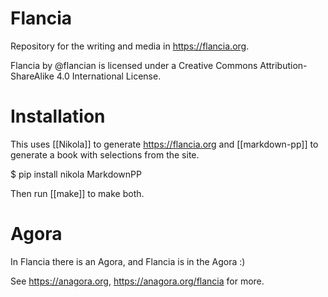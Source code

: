 # Flancia

Repository for the writing and media in https://flancia.org.

Flancia by @flancian is licensed under a Creative Commons Attribution-ShareAlike 4.0 International License.

# Installation

This uses [[Nikola]] to generate https://flancia.org and [[markdown-pp]] to generate a book with selections from the site.

$ pip install nikola MarkdownPP

Then run [[make]] to make both.

# Agora

In Flancia there is an Agora, and Flancia is in the Agora :) 

See https://anagora.org, https://anagora.org/flancia for more.
